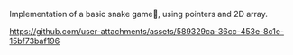 Implementation of a basic snake game🐍, using pointers and 2D array.

https://github.com/user-attachments/assets/589329ca-36cc-453e-8c1e-15bf73baf196

